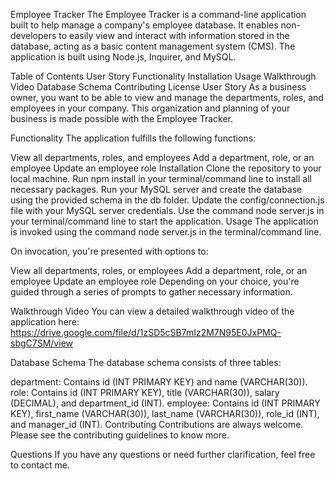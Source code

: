 Employee Tracker
The Employee Tracker is a command-line application built to help manage a company's employee database. It enables non-developers to easily view and interact with information stored in the database, acting as a basic content management system (CMS). The application is built using Node.js, Inquirer, and MySQL.

Table of Contents
User Story
Functionality
Installation
Usage
Walkthrough Video
Database Schema
Contributing
License
User Story
As a business owner, you want to be able to view and manage the departments, roles, and employees in your company. This organization and planning of your business is made possible with the Employee Tracker.

Functionality
The application fulfills the following functions:

View all departments, roles, and employees
Add a department, role, or an employee
Update an employee role
Installation
Clone the repository to your local machine.
Run npm install in your terminal/command line to install all necessary packages.
Run your MySQL server and create the database using the provided schema in the db folder.
Update the config/connection.js file with your MySQL server credentials.
Use the command node server.js in your terminal/command line to start the application.
Usage
The application is invoked using the command node server.js in the terminal/command line.

On invocation, you're presented with options to:

View all departments, roles, or employees
Add a department, role, or an employee
Update an employee role
Depending on your choice, you're guided through a series of prompts to gather necessary information.

Walkthrough Video
You can view a detailed walkthrough video of the application here:
https://drive.google.com/file/d/1zSD5cSB7mIz2M7N95E0JxPMQ-sbgC7SM/view


Database Schema
The database schema consists of three tables:

department: Contains id (INT PRIMARY KEY) and name (VARCHAR(30)).
role: Contains id (INT PRIMARY KEY), title (VARCHAR(30)), salary (DECIMAL), and department_id (INT).
employee: Contains id (INT PRIMARY KEY), first_name (VARCHAR(30)), last_name (VARCHAR(30)), role_id (INT), and manager_id (INT).
Contributing
Contributions are always welcome. Please see the contributing guidelines to know more.

Questions
If you have any questions or need further clarification, feel free to contact me.
